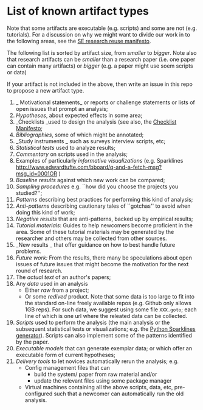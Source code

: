 # List of known artifact types

Note that some artifacts are executable (e.g. scripts) and some are not (e.g. tutorials). For a discussion on why we might want to divide our work in to the following areas, see the [SE research reuse manifesto](SEresearchReuseManifesto.md).

The following list is sorted by artifact size, from  _smaller_ to _bigger_. 
Note also that research artifacts can be _smaller_ than a research paper (i.e. one paper can contain many artifacts) or _bigger_ (e.g. a paper might use soem scripts or data)

If your artifact is not included in the above, then write an issue in this repo to propose a new artifact type.

1. _ Motivational statements_   or reports or challenge statements or lists of open issues that prompt an analysis; 
1. _Hypotheses_,  about expected effects in some area;
1. _Checklists _used to design the analysis (see also, the [Checklist Manifesto](http://atulgawande.com/book/the-checklist-manifesto/);
1. _Bibliographies_, some of which might be annotated;
1. _Study instruments _ such as surveys interview scripts, etc;
1. _Statistical tests_ used to analyze results;
1. _Commentary_ on scripts used in the analysis;
1. Examples of particularly _informative visualizations_ (e.g. Sparklines http://www.edwardtufte.com/bboard/q-and-a-fetch-msg?msg_id=0001OR )
1. _Baseline results_ against which new work can be compared;
1. _Sampling procedures_ e.g. ``how did you choose the projects you studied?'';
1. _Patterns_ describing  best practices for performing this kind of analysis;
1. _Anti-patterns_   describing cautionary tales of ``gotchas'' to avoid when doing this kind of work;
1. _Negative results_  that are anti-patterns, backed up by empirical results;
1. _Tutorial materials_: Guides to help  newcomers become proficient in the area. Some of these tutorial materials  may be generated by the researcher and others may be collected from other sources.
1. _New results _  that offer guidance on how to best handle future problems.
1. _Future work:_  From the results, there many be speculations about open issues of future issues that might become the  motivation  for the next round of research.
1. The _actual text_   of an author's papers;
1. Any  _data_ used in an analysis
    + Either  _raw_ from a project;
    + Or some _redived_ product.
   Note that some data is too large to fit into the standard on-line freely available repos (e.g. Github only allows 1GB reps). For such data, we suggest using some file `XXX.goto`; each line of which is one url where the releated data can be collected. 
1. _Scripts_  used to perform the analysis (the main analysis or the subsequent statistical tests or visualizations; e.g.    the  [Python Sparklines generator](https://pypi.python.org/pypi/pysparklines)). Scripts can also implement some of the patterns
  identified by the paper.
1. _Executable  models_ that can generate exemplar data;  or which offer an executable form of current hypotheses;
1. _Delivery tools_ to let novices automatically rerun the analysis; e.g.
    + Config management files that can
       + build the system/ paper from raw material and/or
       + update the relevant files using some package manager
    +  Virtual machines containing all the above scripts, data, etc, pre-configured such that a newcomer can automatically run the old analysis.
